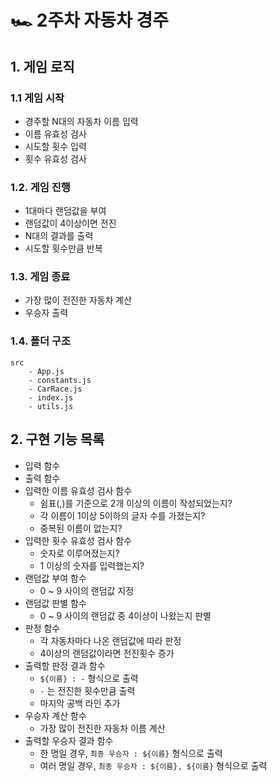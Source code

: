 # 🏎️ 2주차 자동차 경주

## 1. 게임 로직

### 1.1 게임 시작

- 경주할 N대의 자동차 이름 입력
- 이름 유효성 검사
- 시도할 횟수 입력
- 횟수 유효성 검사

### 1.2. 게임 진행

- 1대마다 랜덤값을 부여
- 랜덤값이 4이상이면 전진
- N대의 결과를 출력
- 시도할 횟수만큼 반복

### 1.3. 게임 종료

- 가장 많이 전진한 자동차 계산
- 우승자 출력

### 1.4. 폴더 구조

```
src
	- App.js
	- constants.js
	- CarRace.js
	- index.js
	- utils.js
```

## 2. 구현 기능 목록

- 입력 함수
- 출력 함수
- 입력한 이름 유효성 검사 함수
    - 쉼표(,)를 기준으로 2개 이상의 이름이 작성되었는지?
    - 각 이름이 1이상 5이하의 글자 수를 가졌는지?
    - 중복된 이름이 없는지?
- 입력한 횟수 유효성 검사 함수
    - 숫자로 이루어졌는지?
    - 1 이상의 숫자를 입력했는지?
- 랜덤값 부여 함수
    - 0 ~ 9 사이의 랜덤값 지정
- 랜덤값 판별 함수
    - 0 ~ 9 사이의 랜덤값 중 4이상이 나왔는지 판별
- 판정 함수
    - 각 자동차마다 나온 랜덤값에 따라 판정
    - 4이상의 랜덤값이라면 전진횟수 증가
- 출력할 판정 결과 함수
    - `${이름} : -` 형식으로 출력
    - `-` 는 전진한 횟수만큼 출력
    - 마지막 공백 라인 추가
- 우승자 계산 함수
    - 가장 많이 전진한 자동차 이름 계산
- 출력할 우승자 결과 함수
    - 한 명일 경우, `최종 우승자 : ${이름}` 형식으로 출력
    - 여러 명일 경우,  `최종 우승자 : ${이름}, ${이름}` 형식으로 출력